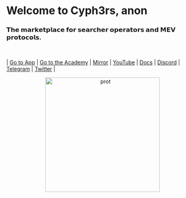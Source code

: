 
# Welcome to Cyph3rs, anon


### 𝗧𝗵𝗲 𝗺𝗮𝗿𝗸𝗲𝘁𝗽𝗹𝗮𝗰𝗲 𝗳𝗼𝗿 𝘀𝗲𝗮𝗿𝗰𝗵𝗲𝗿 𝗼𝗽𝗲𝗿𝗮𝘁𝗼𝗿𝘀 𝗮𝗻𝗱 𝗠𝗘𝗩 𝗽𝗿𝗼𝘁𝗼𝗰𝗼𝗹𝘀.

<br>

| [Go to App](https://www.cyph3rs.xyz/)  |   [Go to the Academy](https://academy.cyph3rs.xyz/) | [Mirror](https://mirror.xyz/wearecyph3rs.eth)   | [YouTube](https://www.youtube.com/@cyph3rs) | [Docs](https://docs.cyph3rs.xyz/)  |    [Discord](https://discord.com/invite/WUzhur787m)    | [Telegram](https://t.me/searchers_market) | [Twitter](https://twitter.com/withCyph3rs)  |


<p align="center">
<img width="300" alt="prot" src="https://user-images.githubusercontent.com/1130416/207964289-23629a46-f8a9-4164-b0de-72f996214b71.png">
</p>
    
